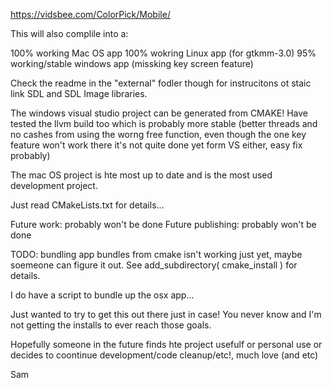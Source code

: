 https://vidsbee.com/ColorPick/Mobile/

This will also complile into a:

100% working Mac OS app
100% wokring Linux app (for gtkmm-3.0)
95% working/stable windows app (missking key screen feature)

Check the readme in the "external" fodler though for instrucitons ot staic link SDL and SDL Image libraries.

The windows visual studio project can be generated from CMAKE!  Have tested the llvm build too which is probably more stable (better threads and no cashes from using the worng free function, even though the one key feature won't work there it's not quite done yet form VS either, easy fix probably)

The mac OS project is hte most up to date and is the most used development project.

Just read CMakeLists.txt for details...

Future work: probably won't be done
Future publishing: probably won't be done

TODO: bundling app bundles from cmake isn't working just yet, maybe soemeone can figure it out.  See add_subdirectory( cmake_install ) for details.

I do have a script to bundle up the osx app...

Just wanted to try to get this out there just in case!  You never know and I'm not getting the installs to ever reach those goals.

Hopefully someone in the future finds hte project usefulf or personal use or decides to coontinue development/code cleanup/etc!,
much love (and etc)

Sam

